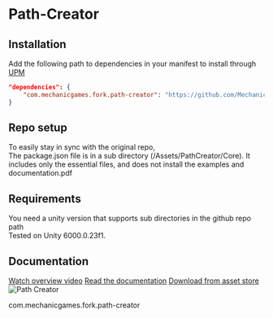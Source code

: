 # Path-Creator

## Installation
Add the following path to dependencies in your manifest to install through [UPM](https://docs.unity3d.com/Packages/com.unity.package-manager-ui@1.8/manual/index.html)  
```json
"dependencies": {
    "com.mechanicgames.fork.path-creator": "https://github.com/MechanicGames/com.mechanicgames.fork.path-creator.git?path=/Assets/PathCreator/Core",  
}
```

## Repo setup 
To easily stay in sync with the original repo,  
The package.json file is in a sub directory (/Assets/PathCreator/Core).
It includes only the essential files, and does not install the examples and documentation.pdf  

## Requirements
You need a unity version that supports sub directories in the github repo path  
Tested on Unity 6000.0.23f1.

## Documentation    
[Watch overview video](https://www.youtube.com/watch?v=saAQNRSYU9k)
[Read the documentation](https://docs.google.com/document/d/1-FInNfD2GC-fVXO6KyeTSp9OSKst5AzLxDaBRb69b-Y/edit?usp=sharing)
[Download from asset store](https://assetstore.unity.com/packages/tools/utilities/b-zier-path-creator-136082)
![Path Creator](https://i.imgur.com/xqTCNWK.png)

com.mechanicgames.fork.path-creator